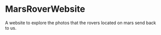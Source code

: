 # MarsRoverWebsite
A website to explore the photos that the rovers located on mars send back to us.

